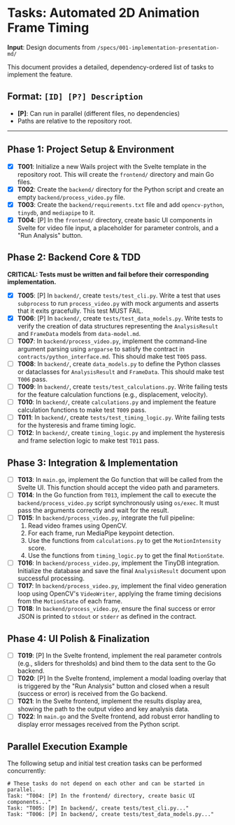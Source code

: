# Tasks: Automated 2D Animation Frame Timing

**Input**: Design documents from `/specs/001-implementation-presentation-md/`

This document provides a detailed, dependency-ordered list of tasks to implement the feature.

## Format: `[ID] [P?] Description`
- **[P]**: Can run in parallel (different files, no dependencies)
- Paths are relative to the repository root.

---

## Phase 1: Project Setup & Environment

- [x] **T001**: Initialize a new Wails project with the Svelte template in the repository root. This will create the `frontend/` directory and main Go files.
- [x] **T002**: Create the `backend/` directory for the Python script and create an empty `backend/process_video.py` file.
- [x] **T003**: Create the `backend/requirements.txt` file and add `opencv-python`, `tinydb`, and `mediapipe` to it.
- [x] **T004**: [P] In the `frontend/` directory, create basic UI components in Svelte for video file input, a placeholder for parameter controls, and a "Run Analysis" button.

## Phase 2: Backend Core & TDD

**CRITICAL: Tests must be written and fail before their corresponding implementation.**

- [x] **T005**: [P] In `backend/`, create `tests/test_cli.py`. Write a test that uses `subprocess` to run `process_video.py` with mock arguments and asserts that it exits gracefully. This test MUST FAIL.
- [x] **T006**: [P] In `backend/`, create `tests/test_data_models.py`. Write tests to verify the creation of data structures representing the `AnalysisResult` and `FrameData` models from `data-model.md`.
- [ ] **T007**: In `backend/process_video.py`, implement the command-line argument parsing using `argparse` to satisfy the contract in `contracts/python_interface.md`. This should make test `T005` pass.
- [ ] **T008**: In `backend/`, create `data_models.py` to define the Python classes or dataclasses for `AnalysisResult` and `FrameData`. This should make test `T006` pass.
- [ ] **T009**: In `backend/`, create `tests/test_calculations.py`. Write failing tests for the feature calculation functions (e.g., displacement, velocity).
- [ ] **T010**: In `backend/`, create `calculations.py` and implement the feature calculation functions to make test `T009` pass.
- [ ] **T011**: In `backend/`, create `tests/test_timing_logic.py`. Write failing tests for the hysteresis and frame timing logic.
- [ ] **T012**: In `backend/`, create `timing_logic.py` and implement the hysteresis and frame selection logic to make test `T011` pass.

## Phase 3: Integration & Implementation

- [ ] **T013**: In `main.go`, implement the Go function that will be called from the Svelte UI. This function should accept the video path and parameters.
- [ ] **T014**: In the Go function from `T013`, implement the call to execute the `backend/process_video.py` script synchronously using `os/exec`. It must pass the arguments correctly and wait for the result.
- [ ] **T015**: In `backend/process_video.py`, integrate the full pipeline: 
    1. Read video frames using OpenCV.
    2. For each frame, run MediaPipe keypoint detection.
    3. Use the functions from `calculations.py` to get the `MotionIntensity` score.
    4. Use the functions from `timing_logic.py` to get the final `MotionState`.
- [ ] **T016**: In `backend/process_video.py`, implement the TinyDB integration. Initialize the database and save the final `AnalysisResult` document upon successful processing.
- [ ] **T017**: In `backend/process_video.py`, implement the final video generation loop using OpenCV's `VideoWriter`, applying the frame timing decisions from the `MotionState` of each frame.
- [ ] **T018**: In `backend/process_video.py`, ensure the final success or error JSON is printed to `stdout` or `stderr` as defined in the contract.

## Phase 4: UI Polish & Finalization

- [ ] **T019**: [P] In the Svelte frontend, implement the real parameter controls (e.g., sliders for thresholds) and bind them to the data sent to the Go backend.
- [ ] **T020**: [P] In the Svelte frontend, implement a modal loading overlay that is triggered by the "Run Analysis" button and closed when a result (success or error) is received from the Go backend.
- [ ] **T021**: In the Svelte frontend, implement the results display area, showing the path to the output video and key analysis data.
- [ ] **T022**: In `main.go` and the Svelte frontend, add robust error handling to display error messages received from the Python script.

## Parallel Execution Example

The following setup and initial test creation tasks can be performed concurrently:

```
# These tasks do not depend on each other and can be started in parallel.
Task: "T004: [P] In the frontend/ directory, create basic UI components..."
Task: "T005: [P] In backend/, create tests/test_cli.py..."
Task: "T006: [P] In backend/, create tests/test_data_models.py..."
```
